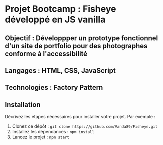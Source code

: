 # Projet Bootcamp : Fisheye développé en JS vanilla

## Objectif : Développper un prototype fonctionnel d'un site de portfolio pour des photographes conforme à l'accessibilité

## Langages : HTML, CSS, JavaScript

## Technologies : Factory Pattern

## Installation

Décrivez les étapes nécessaires pour installer votre projet. Par exemple :

1. Clonez ce dépôt : `git clone https://github.com/Vanda89/Fisheye.git`
2. Installez les dépendances : `npm install`
3. Lancez le projet : `npm start`



